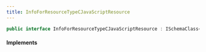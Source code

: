 ```yaml
---
title: InfoForResourceTypeCJavaScriptResource
---
```


```csharp
public interface InfoForResourceTypeCJavaScriptResource : ISchemaClass<InfoForResourceTypeCJavaScriptResource>, ISchemaField, ISchemaClass, INativeHandle
```

#### Implements

